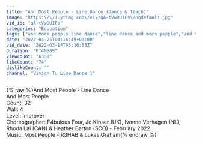 ```yaml
---
title: "And Most People - Line Dance (Dance & Teach)"
image: "https:\/\/i.ytimg.com\/vi\/qA-tVwOUIFs\/hqdefault.jpg"
vid_id: "qA-tVwOUIFs"
categories: "Education"
tags: ["and more people line dance","line dance and more people","and more people line dance jo kinser ivonne verhagen rhoda lai heather barton"]
date: "2022-04-25T04:16:49+03:00"
vid_date: "2022-03-14T05:16:38Z"
duration: "PT4M58S"
viewcount: "6358"
likeCount: "74"
dislikeCount: ""
channel: "Vivian Tu Line Dance 1"
---
```

{% raw %}And Most People - Line Dance <br />And Most People<br />Count: 32<br />Wall: 4<br />Level: Improver<br />Choreographer: F4bulous Four, Jo Kinser (UK), Ivonne Verhagen (NL), Rhoda Lai (CAN) &amp; Heather Barton (SCO) - February 2022<br />Music: Most People - R3HAB &amp; Lukas Graham{% endraw %}
